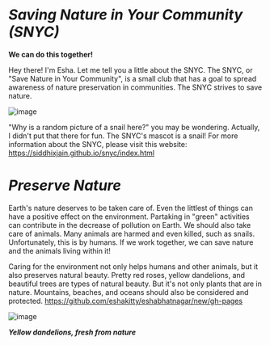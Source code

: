 

# _Saving Nature in Your Community (SNYC)_
**We can do this together!**

Hey there! I'm Esha. Let me tell you a little about the SNYC. The SNYC, or "Save Nature in Your Community",  is a small club that has a goal to spread awareness of nature preservation in communities. The SNYC strives to save nature. 

   ![image](https://user-images.githubusercontent.com/83734393/117228709-6b4cde00-adce-11eb-8032-115a8bcd617b.png)

"Why is a random picture of a snail here?" you may be wondering. Actually, I didn't put that there for fun. The SNYC's mascot is a snail! For more information about the SNYC, please visit this website:  https://siddhixjain.github.io/snyc/index.html
 
  # _Preserve Nature_
  
  Earth's nature deserves to be taken care of. Even the littlest of things can have a positive effect on the environment. Partaking in "green" activities can contribute in the decrease of pollution on Earth. We should also take care of animals. Many animals are harmed and even killed, such as snails. Unfortunately, this is by humans. If we work together, we can save nature and the animals living within it! 
 
 Caring for the environment not only helps humans and other animals, but it also preserves natural beauty. Pretty red roses, yellow dandelions, and beautiful trees are types of natural beauty. But it's not only plants that are in nature. Mountains, beaches, and oceans should also be considered and protected. https://github.com/eshakitty/eshabhatnagar/new/gh-pages


   ![image](https://user-images.githubusercontent.com/83734393/117229872-ba940e00-add0-11eb-8d19-cc1cf003f6c0.png)
   
   **_Yellow dandelions, fresh from nature_**
   

  
